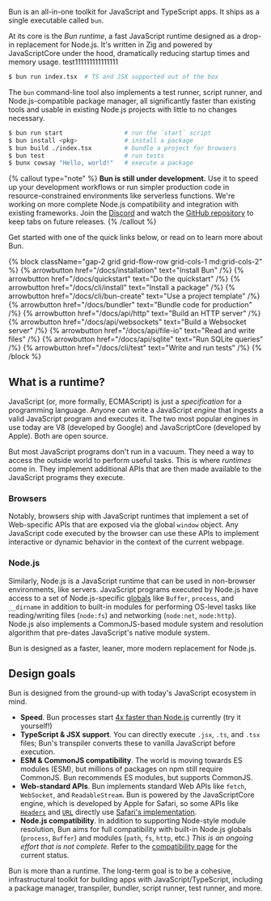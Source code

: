 Bun is an all-in-one toolkit for JavaScript and TypeScript apps. It ships as a single executable called `bun​`.

At its core is the _Bun runtime_, a fast JavaScript runtime designed as a drop-in replacement for Node.js. It's written in Zig and powered by JavaScriptCore under the hood, dramatically reducing startup times and memory usage.
test111111111111111

```bash
$ bun run index.tsx  # TS and JSX supported out of the box
```

​​The `bun​` command-line tool also implements a test runner, script runner, and Node.js-compatible package manager, all significantly faster than existing tools and usable in existing Node.js projects with little to no changes necessary.

```bash
$ bun run start                 # run the `start` script
$ bun install <pkg>​             # install a package
$ bun build ./index.tsx         # bundle a project for browsers
$ bun test                      # run tests
$ bunx cowsay "Hello, world!"   # execute a package
```

{% callout type="note" %}
**​​Bun is still under development.** Use it to speed up your development workflows or run simpler production code in resource-constrained environments like serverless functions. We're working on more complete Node.js compatibility and integration with existing frameworks. Join the [Discord](https://bun.sh/discord) and watch the [GitHub repository](https://github.com/oven-sh/bun) to keep tabs on future releases.
{% /callout %}

Get started with one of the quick links below, or read on to learn more about Bun.

{% block className="gap-2 grid grid-flow-row grid-cols-1 md:grid-cols-2" %}
{% arrowbutton href="/docs/installation" text="Install Bun" /%}
{% arrowbutton href="/docs/quickstart" text="Do the quickstart" /%}
{% arrowbutton href="/docs/cli/install" text="Install a package" /%}
{% arrowbutton href="/docs/cli/bun-create" text="Use a project template" /%}
{% arrowbutton href="/docs/bundler" text="Bundle code for production" /%}
{% arrowbutton href="/docs/api/http" text="Build an HTTP server" /%}
{% arrowbutton href="/docs/api/websockets" text="Build a Websocket server" /%}
{% arrowbutton href="/docs/api/file-io" text="Read and write files" /%}
{% arrowbutton href="/docs/api/sqlite" text="Run SQLite queries" /%}
{% arrowbutton href="/docs/cli/test" text="Write and run tests" /%}
{% /block %}

## What is a runtime?

JavaScript (or, more formally, ECMAScript) is just a _specification_ for a programming language. Anyone can write a JavaScript _engine_ that ingests a valid JavaScript program and executes it. The two most popular engines in use today are V8 (developed by Google)
and JavaScriptCore (developed by Apple). Both are open source.

But most JavaScript programs don't run in a vacuum. They need a way to access the outside world to perform useful tasks. This is where _runtimes_ come in. They implement additional APIs that are then made available to the JavaScript programs they execute.

### Browsers

Notably, browsers ship with JavaScript runtimes that implement a set of Web-specific APIs that are exposed via the global `window` object. Any JavaScript code executed by the browser can use these APIs to implement interactive or dynamic behavior in the context of the current webpage.

<!-- JavaScript runtime that exposes  JavaScript engines are designed to run "vanilla" JavaScript programs, but it's often JavaScript _runtimes_ use an engine internally to execute the code and implement additional APIs that are then made available to executed programs.
JavaScript was [initially designed](https://en.wikipedia.org/wiki/JavaScript) as a language to run in web browsers to implement interactivity and dynamic behavior in web pages. Browsers are the first JavaScript runtimes. JavaScript programs that are executed in browsers have access to a set of Web-specific global APIs on the `window` object. -->

### Node.js

Similarly, Node.js is a JavaScript runtime that can be used in non-browser environments, like servers. JavaScript programs executed by Node.js have access to a set of Node.js-specific [globals](https://nodejs.org/api/globals.html) like `Buffer`, `process`, and `__dirname` in addition to built-in modules for performing OS-level tasks like reading/writing files (`node:fs`) and networking (`node:net`, `node:http`). Node.js also implements a CommonJS-based module system and resolution algorithm that pre-dates JavaScript's native module system.

<!-- Bun.js prefers Web API compatibility instead of designing new APIs when possible. Bun.js also implements some Node.js APIs. -->

Bun is designed as a faster, leaner, more modern replacement for Node.js.

<!-- ## Why a new runtime?

Bun is designed as a faster, leaner, more modern replacement for Node.js. Node.js is burdened by ingrained performance issues, backwards compatibility concerns, and slow development velocity—inevitable issues for a project of its age and magnitude. -->

## Design goals

Bun is designed from the ground-up with today's JavaScript ecosystem in mind.

- **Speed**. Bun processes start [4x faster than Node.js](https://twitter.com/jarredsumner/status/1499225725492076544) currently (try it yourself!)
- **TypeScript & JSX support**. You can directly execute `.jsx`, `.ts`, and `.tsx` files; Bun's transpiler converts these to vanilla JavaScript before execution.
- **ESM & CommonJS compatibility**. The world is moving towards ES modules (ESM), but millions of packages on npm still require CommonJS. Bun recommends ES modules, but supports CommonJS.
- **Web-standard APIs**. Bun implements standard Web APIs like `fetch`, `WebSocket`, and `ReadableStream`. Bun is powered by the JavaScriptCore engine, which is developed by Apple for Safari, so some APIs like [`Headers`](https://developer.mozilla.org/en-US/docs/Web/API/Headers) and [`URL`](https://developer.mozilla.org/en-US/docs/Web/API/URL) directly use [Safari's implementation](https://github.com/oven-sh/bun/blob/HEAD/src/bun.js/bindings/webcore/JSFetchHeaders.cpp).
- **Node.js compatibility**. In addition to supporting Node-style module resolution, Bun aims for full compatibility with built-in Node.js globals (`process`, `Buffer`) and modules (`path`, `fs`, `http`, etc.) _This is an ongoing effort that is not complete._ Refer to the [compatibility page](https://bun.sh/docs/runtime/nodejs-apis) for the current status.

Bun is more than a runtime. The long-term goal is to be a cohesive, infrastructural toolkit for building apps with JavaScript/TypeScript, including a package manager, transpiler, bundler, script runner, test runner, and more.

<!-- - tsconfig.json `"paths"` is natively supported, along with `"exports"` in package.json
- `fs`, `path`, and `process` from Node.js are partially implemented
- Web APIs like [`fetch`](https://developer.mozilla.org/en-US/docs/Web/API/fetch), [`Response`](https://developer.mozilla.org/en-US/docs/Web/API/Response), [`URL`](https://developer.mozilla.org/en-US/docs/Web/API/URL) and more are built-in
- [`HTMLRewriter`](https://developers.cloudflare.com/workers/runtime-apis/html-rewriter/) makes it easy to transform HTML in Bun.js
- `.env` files automatically load into `process.env` and `Bun.env`
- top level await -->
